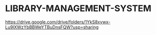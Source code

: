 # LIBRARY-MANAGEMENT-SYSTEM

https://drive.google.com/drive/folders/1YkS8xywx-Lu9lXWzYbBBWeYTBuDnsFQW?usp=sharing
